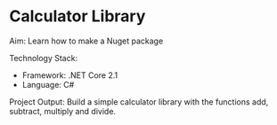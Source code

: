 # Calculator Library

Aim: Learn how to make a Nuget package

Technology Stack: 
  - Framework: .NET Core 2.1
  - Language: C#
  
Project Output: Build a simple calculator library with the functions add, subtract, multiply and divide. 
